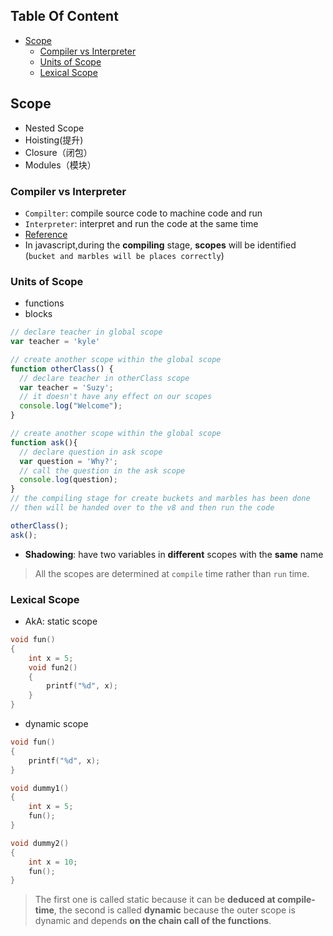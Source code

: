 <!-- START doctoc generated TOC please keep comment here to allow auto update -->
<!-- DON'T EDIT THIS SECTION, INSTEAD RE-RUN doctoc TO UPDATE -->
## Table Of Content

- [Scope](#scope)
  - [Compiler vs Interpreter](#compiler-vs-interpreter)
  - [Units of Scope](#units-of-scope)
  - [Lexical Scope](#lexical-scope)

<!-- END doctoc generated TOC please keep comment here to allow auto update -->

## Scope
- Nested Scope
- Hoisting(提升)
- Closure（闭包）
- Modules（模块）
### Compiler vs Interpreter
- `Compilter`: compile source code to machine code and run
- `Interpreter`: interpret and run the code at the same time
- [Reference](https://www.zhihu.com/question/21486706)
- In javascript,during the **compiling** stage, **scopes** will be identified (`bucket and marbles will be places correctly`)

### Units of Scope
- functions
- blocks

```javascript
// declare teacher in global scope
var teacher = 'kyle'

// create another scope within the global scope
function otherClass() {
  // declare teacher in otherClass scope
  var teacher = 'Suzy';
  // it doesn't have any effect on our scopes
  console.log("Welcome");
}

// create another scope within the global scope
function ask(){
  // declare question in ask scope
  var question = 'Why?';
  // call the question in the ask scope
  console.log(question);
}
// the compiling stage for create buckets and marbles has been done
// then will be handed over to the v8 and then run the code

otherClass();
ask();
```
- **Shadowing**: have two variables in **different** scopes with the **same** name
> All the scopes are determined at `compile` time rather than `run` time. 
### Lexical Scope
- AkA: static scope
```c
void fun()
{
    int x = 5;
    void fun2()
    {
        printf("%d", x);
    }
}
```
- dynamic scope
```c
void fun()
{
    printf("%d", x);
}

void dummy1()
{
    int x = 5;
    fun();
}

void dummy2()
{
    int x = 10;
    fun();
}
```
> The first one is called static because it can be **deduced at compile-time**, the second is called **dynamic** because the outer scope is dynamic and depends **on the chain call of the functions**.